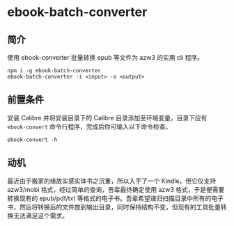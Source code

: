 # ebook-batch-converter

## 简介

使用 ebook-converter 批量转换 epub 等文件为 azw3 的实用 cli 程序。

```shell
npm i -g ebook-batch-converter
ebook-batch-converter -i <input> -o <output>
```

## 前置条件

安装 Calibre 并将安装目录下的 Calibre 目录添加至环境变量，目录下应有 `ebook-convert` 命令行程序，完成后你可输入以下命令检查。

```shell
ebook-convert -h
```

## 动机

最近由于搬家的缘故实感实体书之沉重，所以入手了一个 Kindle，但它仅支持 azw3/mobi 格式，经过简单的查询，吾辈最终确定使用 azw3 格式，于是便需要转换现有的 epub/pdf/txt 等格式的电子书。吾辈希望递归扫描目录中所有的电子书，然后将转换后的文件放到输出目录，同时保持结构不变，但现有的工具批量转换无法满足这个需求。
